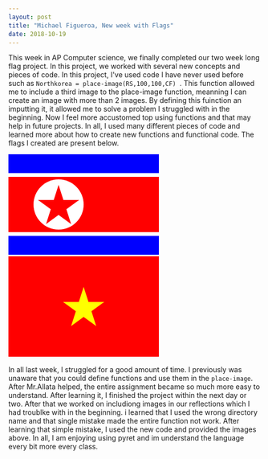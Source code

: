 ```yaml
---
layout: post
title: "Michael Figueroa, New week with Flags"
date: 2018-10-19
---
```


This week in AP Computer science, we finally completed our two week long flag project. In this project, we worked with several new concepts and pieces of code. In this project, I've used code I have never used before such as ```Northkorea = place-image(RS,100,100,CF) ```. This function allowed me to include a third image to the place-image function, meanning I can create an image with more than 2 images. By defining this fuinction an imputting it, it allowed me to solve a problem I struggled with in the beginning. Now I feel more accustomed top using functions and that may help in future projects. In all, I used many different pieces of code and learned more about how to create new functions and functional code. The flags I created are present below.


![NorthKorea](/image/NorthKorea.png)
![Vietnameeeeeeeeeee](/image/Vietnameeeeeeeeeee.png)


In all last week, I struggled for a good amount of time. I previously was unaware that you could define functions and use them in the ```place-image```. After Mr.Allata helped, the entire assignment became so much more easy to understand. After learning it, I finished the project within the next day or two. After that we worked on includiong images in our reflections which I had troublke with in the beginning. i learned that I used the wrong directory name and that single mistake made the entire function not work. After learning that simple mistake, I used the new code and provided the images above. In all, I am enjoying using pyret and im understand the language every bit more every class. 












